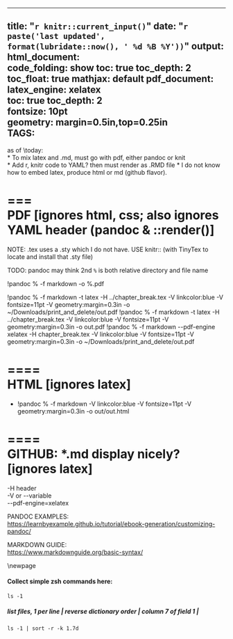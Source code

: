 
<!--
vim:linebreak:spell:nowrap:cul tw=78 fo=tqlnr foldcolumn=3 cc=+1
-->
---
title: "`r knitr::current_input()`"
date: "`r paste('last updated', 
    format(lubridate::now(), ' %d %B %Y'))`"
output:   
  html_document:  
        code_folding: show
        toc: true 
        toc_depth: 2
        toc_float: true
        mathjax: default
  pdf_document:   
    latex_engine: xelatex  
    toc: true
    toc_depth:  2   
    fontsize: 10pt   
    geometry: margin=0.5in,top=0.25in   
    TAGS:  
---
as of \today:  
    *  To mix latex and .md, must go with pdf, either pandoc or knit  
    *  Add r, knitr code to YAML?   then must render as .RMD file
    *  I do not know how to embed latex, produce html or md (github flavor).  

 ===    
  PDF   [ignores html, css; also ignores YAML header (pandoc & ::render()]
 ===  

  NOTE:   .tex uses a .sty which I do not have.  USE  knitr:: (with TinyTex
  to locate and install that .sty file)  

TODO: pandoc may think 2nd `%` is both relative directory and file name

!pandoc % -f markdown -o %.pdf

!pandoc % -f markdown  -t latex -H ../chapter_break.tex -V linkcolor:blue -V fontsize=11pt -V geometry:margin=0.3in -o ~/Downloads/print_and_delete/out.pdf
!pandoc % -f markdown  -t latex -H ../chapter_break.tex -V linkcolor:blue -V fontsize=11pt -V geometry:margin=0.3in -o out.pdf 
!pandoc % -f markdown  --pdf-engine xelatex -H chapter_break.tex -V linkcolor:blue -V fontsize=11pt -V geometry:margin=0.3in -o ~/Downloads/print_and_delete/out.pdf


 ====  
  HTML [ignores latex]  
 ====    

  *  !pandoc % -f markdown -V linkcolor:blue -V fontsize=11pt -V geometry:margin=0.3in -o out/out.html 


====  
 GITHUB:  *.md display nicely?  [ignores latex]
====  

-H header  
-V or --variable  
--pdf-engine=xelatex  

<!--    this is for knitr:: ONLY

--> 


PANDOC EXAMPLES:  
https://learnbyexample.github.io/tutorial/ebook-generation/customizing-pandoc/  

MARKDOWN GUIDE:  
https://www.markdownguide.org/basic-syntax/  

\newpage  


#### Collect simple zsh commands here:

```
ls -1
```


##### list files, 1 per line |  reverse dictionary order |  column 7 of field 1 |
```
ls -1 | sort -r -k 1.7d
```
